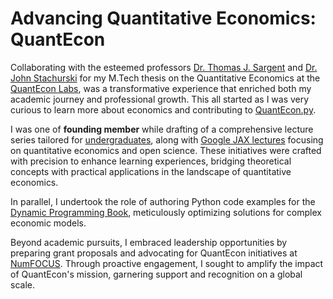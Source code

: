 # Advancing Quantitative Economics: QuantEcon

Collaborating with the esteemed professors [Dr. Thomas J. Sargent](http://www.tomsargent.com/) and
[Dr. John Stachurski](https://johnstachurski.net/) for my M.Tech thesis on the Quantitative Economics at the [QuantEcon Labs](https://quantecon.org/), was a transformative experience that
enriched both my academic journey and professional growth. This all started
as I was very curious to learn more about economics and contributing to
[QuantEcon.py](https://quantecon.org/quantecon-py/).

I was one of **founding member** while drafting of a comprehensive lecture series tailored for
[undergraduates](https://intro.quantecon.org/intro.html), along with [Google JAX lectures](https://jax.quantecon.org/intro.html) focusing on quantitative
economics and open science. These initiatives were crafted with precision to enhance
learning experiences, bridging theoretical concepts with practical
applications in the landscape of quantitative economics.

In parallel, I undertook the role of authoring Python code examples for
the [Dynamic Programming Book](https://dp.quantecon.org/), meticulously
optimizing solutions for complex economic models.

Beyond academic pursuits, I embraced leadership opportunities by preparing
grant proposals and advocating for QuantEcon initiatives at [NumFOCUS](https://numfocus.org/).
Through proactive engagement, I sought to amplify the impact of
QuantEcon's mission, garnering support and recognition on a global scale.
